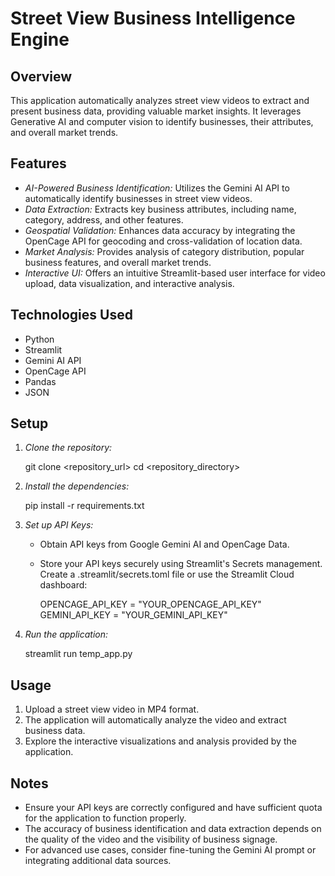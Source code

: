 # Street View Business Intelligence Engine

## Overview

This application automatically analyzes street view videos to extract and present business data, providing valuable market insights. It leverages Generative AI and computer vision to identify businesses, their attributes, and overall market trends.

## Features

-   *AI-Powered Business Identification:* Utilizes the Gemini AI API to automatically identify businesses in street view videos.
-   *Data Extraction:* Extracts key business attributes, including name, category, address, and other features.
-   *Geospatial Validation:* Enhances data accuracy by integrating the OpenCage API for geocoding and cross-validation of location data.
-   *Market Analysis:* Provides analysis of category distribution, popular business features, and overall market trends.
-   *Interactive UI:* Offers an intuitive Streamlit-based user interface for video upload, data visualization, and interactive analysis.

## Technologies Used

-   Python
-   Streamlit
-   Gemini AI API
-   OpenCage API
-   Pandas
-   JSON

## Setup

1.  *Clone the repository:*
    
    git clone <repository_url>
    cd <repository_directory>
    
2.  *Install the dependencies:*
    
    pip install -r requirements.txt
    
3.  *Set up API Keys:*
    -   Obtain API keys from Google Gemini AI and OpenCage Data.
    -   Store your API keys securely using Streamlit's Secrets management. Create a .streamlit/secrets.toml file or use the Streamlit Cloud dashboard:
        
        OPENCAGE_API_KEY = "YOUR_OPENCAGE_API_KEY"
        GEMINI_API_KEY = "YOUR_GEMINI_API_KEY"
        
4.  *Run the application:*
    
    streamlit run temp_app.py
    

## Usage

1.  Upload a street view video in MP4 format.
2.  The application will automatically analyze the video and extract business data.
3.  Explore the interactive visualizations and analysis provided by the application.

## Notes

-   Ensure your API keys are correctly configured and have sufficient quota for the application to function properly.
-   The accuracy of business identification and data extraction depends on the quality of the video and the visibility of business signage.
-   For advanced use cases, consider fine-tuning the Gemini AI prompt or integrating additional data sources.
